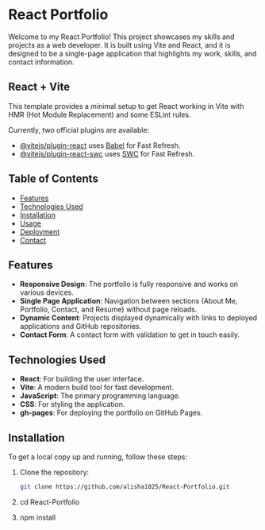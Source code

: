 # React Portfolio

Welcome to my React Portfolio! This project showcases my skills and projects as a web developer. It is built using Vite and React, and it is designed to be a single-page application that highlights my work, skills, and contact information.

## React + Vite

This template provides a minimal setup to get React working in Vite with HMR (Hot Module Replacement) and some ESLint rules.

Currently, two official plugins are available:

- [@vitejs/plugin-react](https://github.com/vitejs/vite-plugin-react/blob/main/packages/plugin-react/README.md) uses [Babel](https://babeljs.io/) for Fast Refresh.
- [@vitejs/plugin-react-swc](https://github.com/vitejs/vite-plugin-react-swc) uses [SWC](https://swc.rs/) for Fast Refresh.

## Table of Contents

- [Features](#features)
- [Technologies Used](#technologies-used)
- [Installation](#installation)
- [Usage](#usage)
- [Deployment](#deployment)
- [Contact](#contact)

## Features

- **Responsive Design**: The portfolio is fully responsive and works on various devices.
- **Single Page Application**: Navigation between sections (About Me, Portfolio, Contact, and Resume) without page reloads.
- **Dynamic Content**: Projects displayed dynamically with links to deployed applications and GitHub repositories.
- **Contact Form**: A contact form with validation to get in touch easily.

## Technologies Used

- **React**: For building the user interface.
- **Vite**: A modern build tool for fast development.
- **JavaScript**: The primary programming language.
- **CSS**: For styling the application.
- **gh-pages**: For deploying the portfolio on GitHub Pages.

## Installation

To get a local copy up and running, follow these steps:

1. Clone the repository:

   ```bash
   git clone https://github.com/alisha1025/React-Portfolio.git

2. cd React-Portfolio
3. npm install
   
